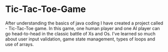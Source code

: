 # Tic-Tac-Toe-Game
After understanding the basics of java coding I have created a project called -  Tic-Tac-Toe game. 
In this game, one human player and one AI player can go head-to-head in the classic battle of Xs and Os. 
I've learned so much about user input validation, game state management, types of loops and use of arrays.
